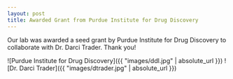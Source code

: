 ```yaml
---
layout: post
title: Awarded Grant from Purdue Institute for Drug Discovery
---
```


Our lab was awarded a seed grant by Purdue Institute for Drug Discovery to collaborate with Dr. Darci Trader. Thank you!

![Purdue Institute for Drug Discovery]({{ "images/ddl.jpg" | absolute_url }})
![Dr. Darci Trader]({{ "images/dtrader.jpg" | absolute_url }})